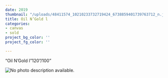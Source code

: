 ```yaml
---
date: 2019
thumbnail: "/uploads/48411574_10210233732719424_6738859401739763712_n.jpg"
title: Oil N’Gold l
categories:
- canvas
- sold
project_bg_color: ''
project_fg_color: ''

---
```

“Oil N’Gold l”120”/100”

![No photo description available.](https://scontent-amt2-1.xx.fbcdn.net/v/t1.0-9/48411574_10210233732719424_6738859401739763712_n.jpg?_nc_cat=111&_nc_oc=AQmjqqAiVnVtrEQJZgIW7lZ52KmxkSwbUV-WMLSs9o9e1Z8KuDo9VRNYrvK9hiy_DFA&_nc_ht=scontent-amt2-1.xx&oh=f72efc3a88a35ea1c48d437562aa7723&oe=5D7ED507)